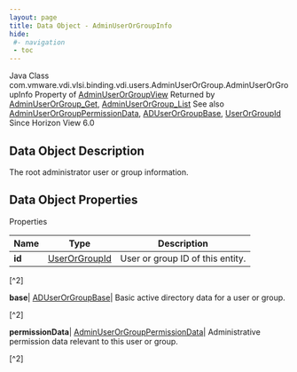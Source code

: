```yaml
---
layout: page
title: Data Object - AdminUserOrGroupInfo
hide:
 #- navigation
 - toc
---
```






Java Class
    com.vmware.vdi.vlsi.binding.vdi.users.AdminUserOrGroup.AdminUserOrGroupInfo
Property of
     [AdminUserOrGroupView](vdi.users.AdminUserOrGroup.AdminUserOrGroupView.md#field_detail)
Returned by
     [AdminUserOrGroup_Get](vdi.users.AdminUserOrGroup.md#get), [AdminUserOrGroup_List](vdi.users.AdminUserOrGroup.md#list)
See also
     [AdminUserOrGroupPermissionData](vdi.users.AdminUserOrGroup.AdminUserOrGroupPermissionData.md), [ADUserOrGroupBase](vdi.users.ADUserOrGroup.ADUserOrGroupBase.md), [UserOrGroupId](vdi.entity.UserOrGroupId.md)
Since 
    Horizon View 6.0

## Data Object Description 

The root administrator user or group information. 

## Data Object Properties

Properties

Name |  Type |  Description   
---|---|---  
**id**| [UserOrGroupId](vdi.entity.UserOrGroupId.md)|  User or group ID of this entity.   


[^2]

  
**base**| [ADUserOrGroupBase](vdi.users.ADUserOrGroup.ADUserOrGroupBase.md)|  Basic active directory data for a user or group.   


[^2]

  
**permissionData**| [AdminUserOrGroupPermissionData](vdi.users.AdminUserOrGroup.AdminUserOrGroupPermissionData.md)|  Administrative permission data relevant to this user or group.   


[^2]

  
  

  

